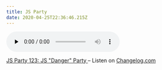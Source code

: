 ```yaml
---
title: JS Party
date: 2020-04-25T22:36:46.215Z
---
```


<audio
	data-theme="night"
	data-src="https://changelog.com/jsparty/123/embed"
	src="https://cdn.changelog.com/uploads/jsparty/123/js-party-123.mp3"
	preload="none"
	class="changelog-episode"
	controls />

<p>
	<a href="https://changelog.com/jsparty/123">
		JS Party 123: JS "Danger" Party
	</a>
	– Listen on
	<a href="https://changelog.com/">Changelog.com</a>
</p>
